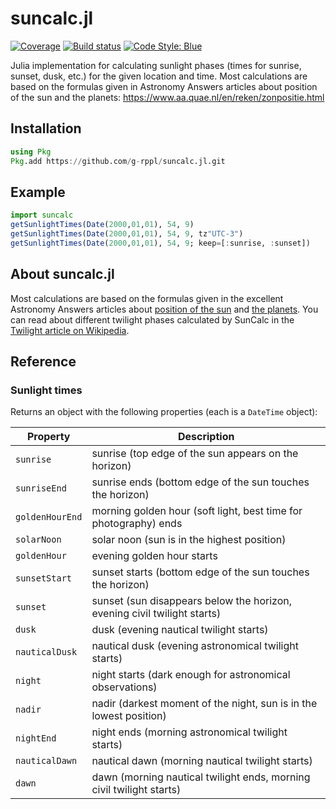 # suncalc.jl

[![Coverage](https://codecov.io/gh/g-rppl/suncalc.jl/branch/master/graph/badge.svg)](https://codecov.io/gh/g-rppl/suncalc.jl)
[![Build status](https://github.com/g-rppl/suncalc.jl/workflows/CI/badge.svg)](https://github.com/g-rppl/suncalc.jl/actions)
[![Code Style: Blue](https://img.shields.io/badge/code%20style-blue-4495d1.svg)](https://github.com/invenia/BlueStyle)

Julia implementation for calculating sunlight phases (times for sunrise, sunset, dusk, etc.) for the given location and time. Most calculations are based on the formulas given in Astronomy Answers articles about position of the sun and the planets: <https://www.aa.quae.nl/en/reken/zonpositie.html>

## Installation

```julia
using Pkg
Pkg.add https://github.com/g-rppl/suncalc.jl.git
```

## Example

```julia
import suncalc
getSunlightTimes(Date(2000,01,01), 54, 9)
getSunlightTimes(Date(2000,01,01), 54, 9, tz"UTC-3")
getSunlightTimes(Date(2000,01,01), 54, 9; keep=[:sunrise, :sunset])
```

## About suncalc.jl

Most calculations are based on the formulas given in the excellent Astronomy Answers articles
about [position of the sun](https://www.aa.quae.nl/en/reken/zonpositie.html)
and [the planets](https://www.aa.quae.nl/en/reken/hemelpositie.html).
You can read about different twilight phases calculated by SunCalc
in the [Twilight article on Wikipedia](https://en.wikipedia.org/wiki/Twilight).


## Reference

### Sunlight times


Returns an object with the following properties (each is a `DateTime` object):

| Property        | Description                                                              |
| --------------- | ------------------------------------------------------------------------ |
| `sunrise`       | sunrise (top edge of the sun appears on the horizon)                     |
| `sunriseEnd`    | sunrise ends (bottom edge of the sun touches the horizon)                |
| `goldenHourEnd` | morning golden hour (soft light, best time for photography) ends         |
| `solarNoon`     | solar noon (sun is in the highest position)                              |
| `goldenHour`    | evening golden hour starts                                               |
| `sunsetStart`   | sunset starts (bottom edge of the sun touches the horizon)               |
| `sunset`        | sunset (sun disappears below the horizon, evening civil twilight starts) |
| `dusk`          | dusk (evening nautical twilight starts)                                  |
| `nauticalDusk`  | nautical dusk (evening astronomical twilight starts)                     |
| `night`         | night starts (dark enough for astronomical observations)                 |
| `nadir`         | nadir (darkest moment of the night, sun is in the lowest position)       |
| `nightEnd`      | night ends (morning astronomical twilight starts)                        |
| `nauticalDawn`  | nautical dawn (morning nautical twilight starts)                         |
| `dawn`          | dawn (morning nautical twilight ends, morning civil twilight starts)     |
